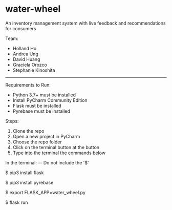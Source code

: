 # water-wheel
An inventory management system with live feedback and recommendations for consumers

Team:
* Holland Ho
* Andrea Ung
* David Huang
* Graciela Orozco
* Stephanie Kinoshita

------------------------
Requirements to Run:
* Python 3.7+ must be installed
* Install PyCharm Community Edition
* Flask must be installed
* Pyrebase must be installed

Steps: 
1. Clone the repo 
2. Open a new project in PyCharm 
3. Choose the repo folder
4. Click on the terminal button at the button
5. Type into the terminal the commands below

In the terminal: -- Do not include the '$'

$ pip3 install flask

$ pip3 install pyrebase

$ export FLASK_APP=water_wheel.py

$ flask run

